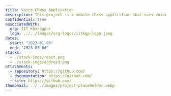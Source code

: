 ```yaml
---
title: Voice Chess Application
description: This project is a mobile chess application that uses voice commands for gameplay, making it accessible for people with visual impairments. Built on react-native, the app utilizes react-native-voice for natural language processing and chessboard.js for the chess engine.
confidential: true
associatedWith:
  org: IIT Kharagpur
  logo: ../../images/org-logos/iitkgp-logo.jpeg
dates:
  start: "2023-01-03"
  end: "2023-05-06"
stacks:
  - ./stack-imgs/react.png
  - ./stack-imgs/android.png
attachments:
  - repository: https://github.com/
  - documentation: https://github.com/
  - site: https://github.com/
thumbnail: ../../images/project-placeholder.webp
---
```

